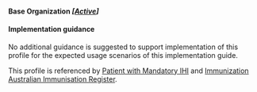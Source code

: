 #### Base Organization *[[Active](http://hl7.org/fhir/stu3/valueset-publication-status.html)]*

#### Implementation guidance
No additional guidance is suggested to support implementation of this profile for the expected usage scenarios of this implementation guide.

This profile is referenced by  [Patient with Mandatory IHI](StructureDefinition-patient-ihi-1.html) and [Immunization Australian Immunisation Register](StructureDefinition-immunization-air-2.html).
